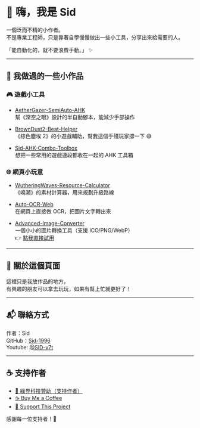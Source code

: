 # 👋 嗨，我是 Sid

一個泛而不精的小作者。  
不是專業工程師，只是靠著自學慢慢做出一些小工具，分享出來給需要的人。  

「能自動化的，就不要浪費手動。」 ✨

---

## 🔧 我做過的一些小作品

### 🎮 遊戲小工具
- [AetherGazer-SemiAuto-AHK](https://github.com/Sid-1996/AetherGazer-SemiAuto-AHK)  
  幫《深空之眼》設計的半自動腳本，能減少手部操作  

- [BrownDust2-Beat-Helper](https://github.com/Sid-1996/BrownDust2-Beat-Helper)  
  《棕色塵埃 2》的小遊戲輔助，幫我這個手殘玩家撐一下 😅  

- [Sid-AHK-Combo-Toolbox](https://github.com/Sid-1996/Sid-AHK-Combo-Toolbox)  
  想把一些常用的遊戲連段都收在一起的 AHK 工具箱  

### 🌐 網頁小玩意
- [WutheringWaves-Resource-Calculator](https://github.com/Sid-1996/WutheringWaves-Resource-Calculator)  
  《鳴潮》的素材計算器，用來規劃升級路線  

- [Auto-OCR-Web](https://github.com/Sid-1996/Auto-OCR-Web)  
  在網頁上直接做 OCR，把圖片文字轉出來  

- [Advanced-Image-Converter](https://github.com/Sid-1996/Advanced-Image-Converter)  
  一個小小的圖片轉換工具（支援 ICO/PNG/WebP）  
  👉 [點我直接試用](https://sid-1996.github.io/Advanced-Image-Converter/)

---

## 💌 關於這個頁面
這裡只是我放作品的地方，  
有興趣的朋友可以拿去玩玩，如果有幫上忙就更好了！  

---

## 📬 聯絡方式
作者：Sid  
GitHub：[Sid-1996](https://github.com/Sid-1996)  
Youtube: [@SID-v7t](https://www.youtube.com/@SID-v7t)  


---

## ☕ 支持作者
- [💚 綠界科技贊助（支持作者）](https://p.ecpay.com.tw/E0E3A)  
- [☕ Buy Me a Coffee](https://www.paypal.com/ncp/payment/ARWX3ZS893UKU)  
- [🔗 Support This Project](https://www.paypal.com/ncp/payment/4YCFVARX3ADGW](https://www.paypal.com/ncp/payment/GJS4D5VTSVWG4))  

感謝每一位支持者！💖


